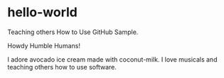 # hello-world
Teaching others How to Use GitHub Sample.


Howdy Humble Humans!

I adore avocado ice cream made with coconut-milk.
I love musicals and teaching others how to use software. 

